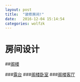 ```yaml
---
layout: post
title:  "装修房间!"
date:   2016-12-04 15:14:54
categories: wolfzk
---
```


# 房间设计

##[阁楼](https://taishan90.github.io/gelou)

###[露台](https://taishan90.github.io/lutai)
###[阁楼卧室](https://taishan90.github.io/gelou_woshi)
###[阁楼客厅](https://taishan90.github.io/gelou_keting)
